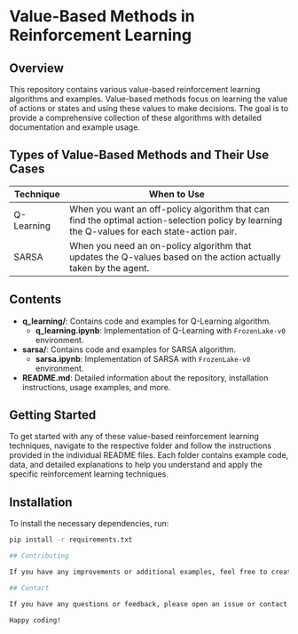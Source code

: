 # Value-Based Methods in Reinforcement Learning

## Overview
This repository contains various value-based reinforcement learning algorithms and examples. Value-based methods focus on learning the value of actions or states and using these values to make decisions. The goal is to provide a comprehensive collection of these algorithms with detailed documentation and example usage.

## Types of Value-Based Methods and Their Use Cases

| Technique         | When to Use                                                                                                                                              |
|-------------------|----------------------------------------------------------------------------------------------------------------------------------------------------------|
| Q-Learning        | When you want an off-policy algorithm that can find the optimal action-selection policy by learning the Q-values for each state-action pair.              |
| SARSA             | When you need an on-policy algorithm that updates the Q-values based on the action actually taken by the agent.                                          |
## Contents

- **q_learning/**: Contains code and examples for Q-Learning algorithm.
  - **q_learning.ipynb**: Implementation of Q-Learning with `FrozenLake-v0` environment.
- **sarsa/**: Contains code and examples for SARSA algorithm.
  - **sarsa.ipynb**: Implementation of SARSA with `FrozenLake-v0` environment.
- **README.md**: Detailed information about the repository, installation instructions, usage examples, and more.

## Getting Started
To get started with any of these value-based reinforcement learning techniques, navigate to the respective folder and follow the instructions provided in the individual README files. Each folder contains example code, data, and detailed explanations to help you understand and apply the specific reinforcement learning techniques.

## Installation
To install the necessary dependencies, run:

```sh
pip install -r requirements.txt

## Contributing

If you have any improvements or additional examples, feel free to create a pull request. Contributions are welcome!

## Contact

If you have any questions or feedback, please open an issue or contact the repository maintainer.

Happy coding!
